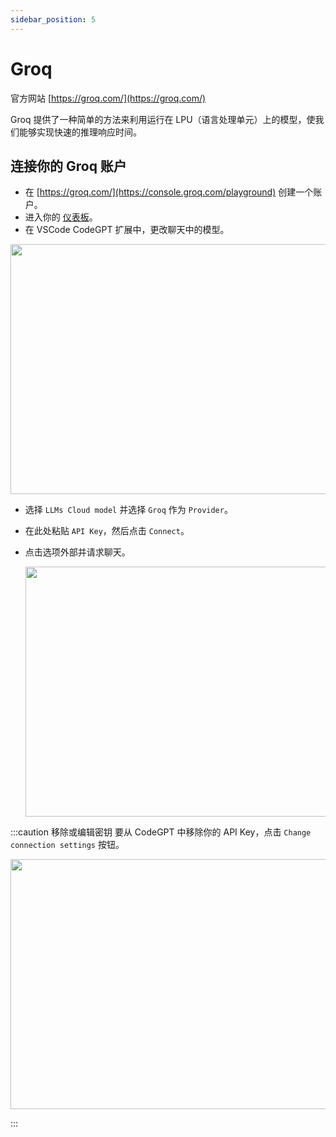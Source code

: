 ```yaml
---
sidebar_position: 5
---
```

# Groq
官方网站 [https://groq.com/](https://groq.com/)

Groq 提供了一种简单的方法来利用运行在 LPU（语言处理单元）上的模型，使我们能够实现快速的推理响应时间。

## 连接你的 Groq 账户
- 在 [https://groq.com/](https://console.groq.com/playground) 创建一个账户。
- 进入你的 [仪表板](https://console.groq.com/keys)。
- 在 VSCode CodeGPT 扩展中，更改聊天中的模型。

<p align="center"><img width="550" height="400" src="https://github.com/user-attachments/assets/0a6791c5-bdf1-4410-a77a-4e9083993b7a"/></p>

- 选择 `LLMs Cloud model` 并选择 `Groq` 作为 `Provider`。
- 在此处粘贴 `API Key`，然后点击 `Connect`。
- 点击选项外部并请求聊天。

  <p align="center"><img width="550" height="400" src="https://github.com/user-attachments/assets/092d235c-dc0c-4ee1-8913-fb5f744bb8d1"/></p>

:::caution 移除或编辑密钥
要从 CodeGPT 中移除你的 API Key，点击 `Change connection settings` 按钮。
 <p align="center"><img width="550" height="400" src="https://github.com/user-attachments/assets/47abac9f-59a6-454d-a4b1-626d87052727"/></p>
:::